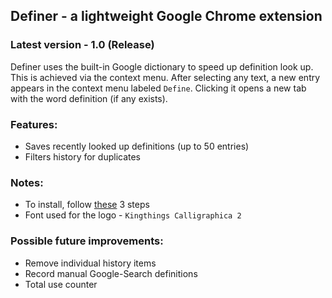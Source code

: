 ## Definer - a lightweight Google Chrome extension

### Latest version - 1.0 (Release)

Definer uses the built-in Google dictionary to speed up definition look up. This is achieved via the context menu. After selecting any text, a new entry appears in the context menu labeled `Define`. Clicking it opens a new tab with the word definition (if any exists).

### Features:

- Saves recently looked up definitions (up to 50 entries)
- Filters history for duplicates

### Notes:

- To install, follow [these](https://developer.chrome.com/extensions/getstarted#manifest) 3 steps
- Font used for the logo - `Kingthings Calligraphica 2`

### Possible future improvements:

- Remove individual history items
- Record manual Google-Search definitions
- Total use counter
